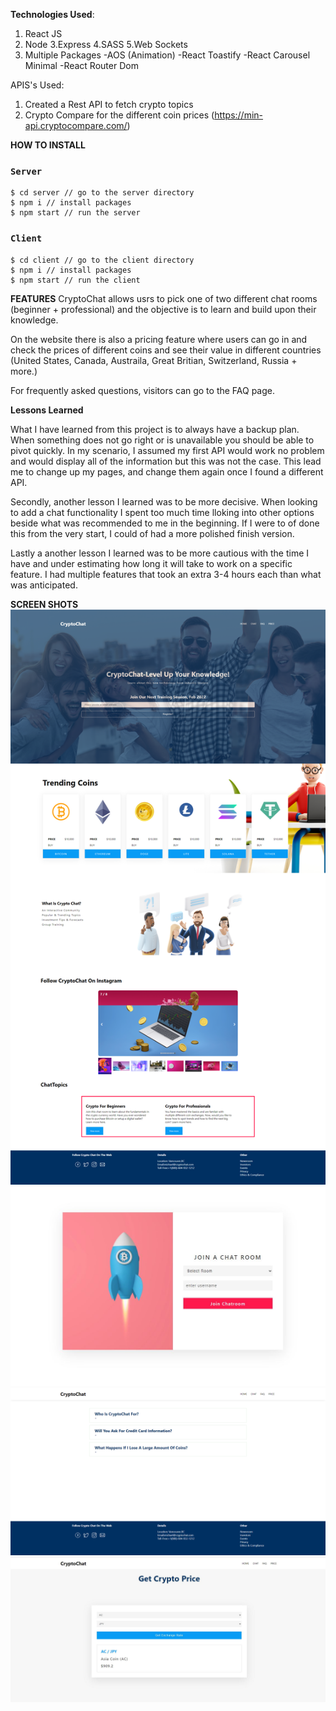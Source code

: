 **Technologies Used**:

1. React JS
2. Node
   3.Express
   4.SASS
   5.Web Sockets
3. Multiple Packages
   -AOS (Animation)
   -React Toastify
   -React Carousel Minimal
   -React Router Dom

APIS's Used:

1. Created a Rest API to fetch crypto topics
2. Crypto Compare for the different coin prices (https://min-api.cryptocompare.com/)

**HOW TO INSTALL**

### `Server`

```terminal
$ cd server // go to the server directory
$ npm i // install packages
$ npm start // run the server
```

### `Client`

```terminal
$ cd client // go to the client directory
$ npm i // install packages
$ npm start // run the client
```

**FEATURES**
CryptoChat allows usrs to pick one of two different chat rooms (beginner + professional) and the objective is to learn and build upon their knowledge.

On the website there is also a pricing feature where users can go in and check the prices of different coins and see their value in different countries (United States, Canada, Austraila, Great Britian, Switzerland, Russia + more.)

For frequently asked questions, visitors can go to the FAQ page.

**Lessons Learned**

What I have learned from this project is to always have a backup plan. When something does not go right or is unavailable you should be able to pivot quickly. In my scenario, I assumed my first API would work no problem and would display all of the information but this was not the case. This lead me to change up my pages, and change them again once I found a different API.

Secondly, another lesson I learned was to be more decisive. When looking to add a chat functionality I spent too much time lloking into other options beside what was recommended to me in the beginning. If I were to of done this from the very start, I could of had a more polished finish version.

Lastly a another lesson I learned was to be more cautious with the time I have and under estimating how long it will take to work on a specific feature. I had multiple features that took an extra 3-4 hours each than what was anticipated.

**SCREEN SHOTS**
![screenshot](client/src/assets/screenshots/home.png)
![screenshot](client/src/assets/screenshots/chat.jpg)
![screenshot](client/src/assets/screenshots/faq.png)
![screenshot](client/src/assets/screenshots/crypto-price.jpg)

```

```
